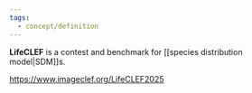 ```yaml
---
tags:
  - concept/definition
---
```

**LifeCLEF** is a contest and benchmark for [[species distribution model|SDM]]s.

https://www.imageclef.org/LifeCLEF2025
